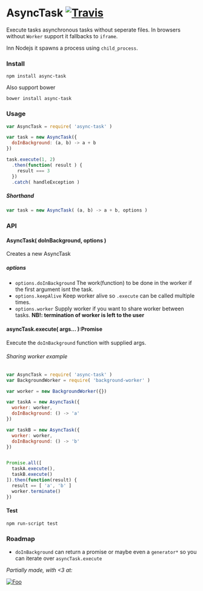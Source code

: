 AsyncTask [![Travis](https://api.travis-ci.org/gorillatron/async-task.svg)](https://travis-ci.org/gorillatron/async-task)
=========
Execute tasks asynchronous tasks without seperate files. In browsers without ```Worker``` support it fallbacks to ```iframe```.

Inn Nodejs it spawns a process using ```child_process```.

### Install

```
npm install async-task
```

Also support bower

```
bower install async-task
```

### Usage
```javascript
var AsyncTask = require( 'async-task' )

var task = new AsyncTask({
  doInBackground: (a, b) -> a + b
})

task.execute(1, 2)
  .then(function( result ) {
    result === 3
  })
  .catch( handleException )
```

##### Shorthand
```javascript
var task = new AsyncTask( (a, b) -> a + b, options )
```

### API

#### AsyncTask( doInBackground, options )

Creates a new AsyncTask

##### options

* ```options.doInBackground``` The work(function) to be done in the worker if the first argument isnt the task.
* ```options.keepAlive``` Keep worker alive so ```.execute``` can be called multiple times.
* ```options.worker``` Supply worker if you want to share worker between tasks. **NB!: termination of worker is left to the user**

#### asyncTask.execute( args... ):Promise

Execute the ```doInBackground``` function with supplied args.


###### Sharing worker example

```javascript
var AsyncTask = require( 'async-task' )
var BackgroundWorker = require( 'background-worker' )

var worker = new BackgroundWorker({})

var taskA = new AsyncTask({
  worker: worker,
  doInBackground: () -> 'a'
})

var taskB = new AsyncTask({
  worker: worker,
  doInBackground: () -> 'b'
})


Promise.all([
  taskA.execute(),
  taskB.execute()
]).then(function(result) {
  result == [ 'a', 'b' ]
  worker.terminate()
})
```

#### Test

```npm run-script test```

### Roadmap

* ```doInBackground``` can return a promise or maybe even a ```generator*``` so you can iterate over ```asyncTask.execute```

*Partially made, with <3 at:*

[![Foo](http://wtw.no/gfx/wtw-logo2.png)](https://github.com/wtw-software/)
